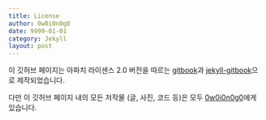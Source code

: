```yaml
---
title: License
author: 0w0i0n0g0
date: 9999-01-01
category: Jekyll
layout: post
---
```


이 깃허브 페이지는 아파치 라이센스 2.0 버전을 따르는 [gitbook](https://github.com/GitbookIO/gitbook)과 [jekyll-gitbook](https://github.com/sighingnow/jekyll-gitbook)으로 제작되었습니다.

다만 이 깃허브 페이지 내의 모든 저작물 (글, 사진, 코드 등)은 모두 [0w0i0n0g0](https://github.com/0w0i0n0g0)에게 있습니다.
